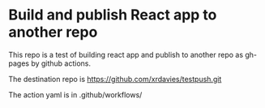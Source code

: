 # Build and publish React app to another repo

This repo is a test of building react app and publish to another repo as gh-pages by github actions.

The destination repo is https://github.com/xrdavies/testpush.git

The action yaml is in .github/workflows/
